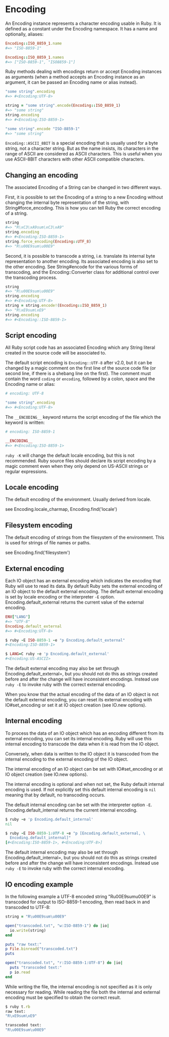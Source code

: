 # Encoding

An Encoding instance represents a character encoding usable in Ruby. It
is defined as a constant under the Encoding namespace. It has a name and
optionally, aliases:


```ruby
Encoding::ISO_8859_1.name
#=> "ISO-8859-1"

Encoding::ISO_8859_1.names
#=> ["ISO-8859-1", "ISO8859-1"]
```

Ruby methods dealing with encodings return or accept Encoding instances
as arguments (when a method accepts an Encoding instance as an argument,
it can be passed an Encoding name or alias instead).


```ruby
"some string".encoding
#=> #<Encoding:UTF-8>

string = "some string".encode(Encoding::ISO_8859_1)
#=> "some string"
string.encoding
#=> #<Encoding:ISO-8859-1>

"some string".encode "ISO-8859-1"
#=> "some string"
```

`Encoding::ASCII_8BIT` is a special encoding that is usually used for a
byte string, not a character string. But as the name insists, its
characters in the range of ASCII are considered as ASCII characters.
This is useful when you use ASCII-8BIT characters with other ASCII
compatible characters.

## Changing an encoding

The associated Encoding of a String can be changed in two different
ways.

First, it is possible to set the Encoding of a string to a new Encoding
without changing the internal byte representation of the string, with
String#force\_encoding. This is how you can tell Ruby the correct
encoding of a string.


```ruby
string
#=> "R\xC3\xA9sum\xC3\xA9"
string.encoding
#=> #<Encoding:ISO-8859-1>
string.force_encoding(Encoding::UTF_8)
#=> "R\u00E9sum\u00E9"
```

Second, it is possible to transcode a string, i.e. translate its
internal byte representation to another encoding. Its associated
encoding is also set to the other encoding. See String#encode for the
various forms of transcoding, and the Encoding::Converter class for
additional control over the transcoding process.


```ruby
string
#=> "R\u00E9sum\u00E9"
string.encoding
#=> #<Encoding:UTF-8>
string = string.encode!(Encoding::ISO_8859_1)
#=> "R\xE9sum\xE9"
string.encoding
#=> #<Encoding::ISO-8859-1>
```

## Script encoding

All Ruby script code has an associated Encoding which any String literal
created in the source code will be associated to.

The default script encoding is `Encoding::UTF-8` after v2.0, but it can
be changed by a magic comment on the first line of the source code file
(or second line, if there is a shebang line on the first). The comment
must contain the word `coding` or `encoding`, followed by a colon, space
and the Encoding name or alias:


```ruby
# encoding: UTF-8

"some string".encoding
#=> #<Encoding:UTF-8>
```

The `__ENCODING__` keyword returns the script encoding of the file which
the keyword is written:


```ruby
# encoding: ISO-8859-1

__ENCODING__
#=> #<Encoding:ISO-8859-1>
```

`ruby -K` will change the default locale encoding, but this is not
recommended. Ruby source files should declare its script encoding by a
magic comment even when they only depend on US-ASCII strings or regular
expressions.

## Locale encoding

The default encoding of the environment. Usually derived from locale.

see Encoding.locale\_charmap, Encoding.find('locale')

## Filesystem encoding

The default encoding of strings from the filesystem of the environment.
This is used for strings of file names or paths.

see Encoding.find('filesystem')

## External encoding

Each IO object has an external encoding which indicates the encoding
that Ruby will use to read its data. By default Ruby sets the external
encoding of an IO object to the default external encoding. The default
external encoding is set by locale encoding or the interpreter `-E`
option. Encoding.default\_external returns the current value of the
external encoding.


```ruby
ENV["LANG"]
#=> "UTF-8"
Encoding.default_external
#=> #<Encoding:UTF-8>

$ ruby -E ISO-8859-1 -e "p Encoding.default_external"
#<Encoding:ISO-8859-1>

$ LANG=C ruby -e 'p Encoding.default_external'
#<Encoding:US-ASCII>
```

The default external encoding may also be set through
Encoding.default\_external=, but you should not do this as strings
created before and after the change will have inconsistent encodings.
Instead use `ruby -E` to invoke ruby with the correct external encoding.

When you know that the actual encoding of the data of an IO object is
not the default external encoding, you can reset its external encoding
with IO#set\_encoding or set it at IO object creation (see IO.new
options).

## Internal encoding

To process the data of an IO object which has an encoding different from
its external encoding, you can set its internal encoding. Ruby will use
this internal encoding to transcode the data when it is read from the IO
object.

Conversely, when data is written to the IO object it is transcoded from
the internal encoding to the external encoding of the IO object.

The internal encoding of an IO object can be set with IO#set\_encoding
or at IO object creation (see IO.new options).

The internal encoding is optional and when not set, the Ruby default
internal encoding is used. If not explicitly set this default internal
encoding is `nil` meaning that by default, no transcoding occurs.

The default internal encoding can be set with the interpreter option
`-E`. Encoding.default\_internal returns the current internal encoding.


```ruby
$ ruby -e 'p Encoding.default_internal'
nil

$ ruby -E ISO-8859-1:UTF-8 -e "p [Encoding.default_external, \
  Encoding.default_internal]"
[#<Encoding:ISO-8859-1>, #<Encoding:UTF-8>]
```

The default internal encoding may also be set through
Encoding.default\_internal=, but you should not do this as strings
created before and after the change will have inconsistent encodings.
Instead use `ruby -E` to invoke ruby with the correct internal encoding.

## IO encoding example

In the following example a UTF-8 encoded string "Ru00E9sumu00E9" is
transcoded for output to ISO-8859-1 encoding, then read back in and
transcoded to UTF-8:


```ruby
string = "R\u00E9sum\u00E9"

open("transcoded.txt", "w:ISO-8859-1") do |io|
  io.write(string)
end

puts "raw text:"
p File.binread("transcoded.txt")
puts

open("transcoded.txt", "r:ISO-8859-1:UTF-8") do |io|
  puts "transcoded text:"
  p io.read
end
```

While writing the file, the internal encoding is not specified as it is
only necessary for reading. While reading the file both the internal and
external encoding must be specified to obtain the correct result.


```ruby
$ ruby t.rb
raw text:
"R\xE9sum\xE9"

transcoded text:
"R\u00E9sum\u00E9"
```

